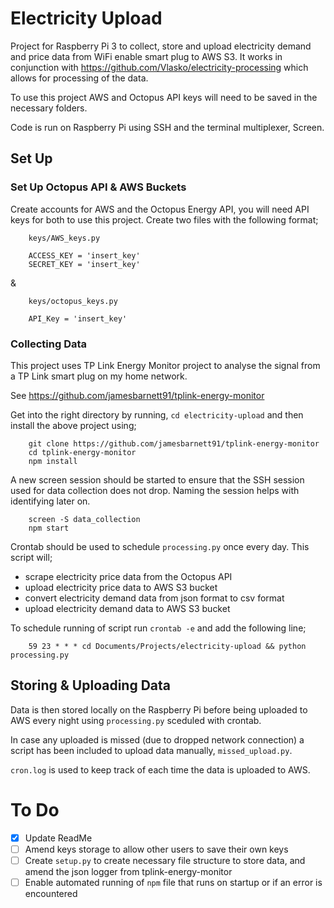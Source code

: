 # Electricity Upload

Project for Raspberry Pi 3 to collect, store and upload electricity demand and price data from WiFi enable smart plug to AWS S3. It works in conjunction with https://github.com/Vlasko/electricity-processing which allows for processing of the data.

To use this project AWS and Octopus API keys will need to be saved in the necessary folders.

Code is run on Raspberry Pi using SSH and the terminal multiplexer, Screen.

## Set Up
### Set Up Octopus API & AWS Buckets
Create accounts for AWS and the Octopus Energy API, you will need API keys for both to use this project. Create two files with the following format;

```
    keys/AWS_keys.py

    ACCESS_KEY = 'insert_key'
    SECRET_KEY = 'insert_key'
```
&
```
    keys/octopus_keys.py

    API_Key = 'insert_key'
```

### Collecting Data
This project uses TP Link Energy Monitor project to analyse the signal from a TP Link smart plug on my home network.

See https://github.com/jamesbarnett91/tplink-energy-monitor

Get into the right directory by running, `cd electricity-upload` and then install the above project using;

```   
    git clone https://github.com/jamesbarnett91/tplink-energy-monitor
    cd tplink-energy-monitor
    npm install
```

A new screen session should be started to ensure that the SSH session used for data collection does not drop. Naming the session helps with identifying later on.

```
    screen -S data_collection
    npm start
```

Crontab should be used to schedule `processing.py` once every day. This script will;
- scrape electricity price data from the Octopus API
- upload electricity price data to AWS S3 bucket
- convert electricity demand data from json format to csv format
- upload electricity demand data to AWS S3 bucket

To schedule running of script run `crontab -e` and add the following line;
```
    59 23 * * * cd Documents/Projects/electricity-upload && python processing.py
```

## Storing & Uploading Data
Data is then stored locally on the Raspberry Pi before being uploaded to AWS every night using `processing.py` sceduled with crontab.

In case any uploaded is missed (due to dropped network connection) a script has been included to upload data manually, `missed_upload.py`.

`cron.log` is used to keep track of each time the data is uploaded to AWS.

# To Do
- [x] Update ReadMe
- [ ] Amend keys storage to allow other users to save their own keys
- [ ] Create `setup.py` to create necessary file structure to store data, and amend the json logger from tplink-energy-monitor
- [ ] Enable automated running of `npm` file that runs on startup or if an error is encountered
